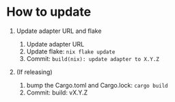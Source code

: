 # How to update

1. Update adapter URL and flake

   1. Update adapter URL
   1. Update flake: `nix flake update`
   1. Commit: `build(nix): update adapter to X.Y.Z`

2. (If releasing)
   1. bump the Cargo.toml and Cargo.lock: `cargo build`
   1. Commit: build: vX.Y.Z
